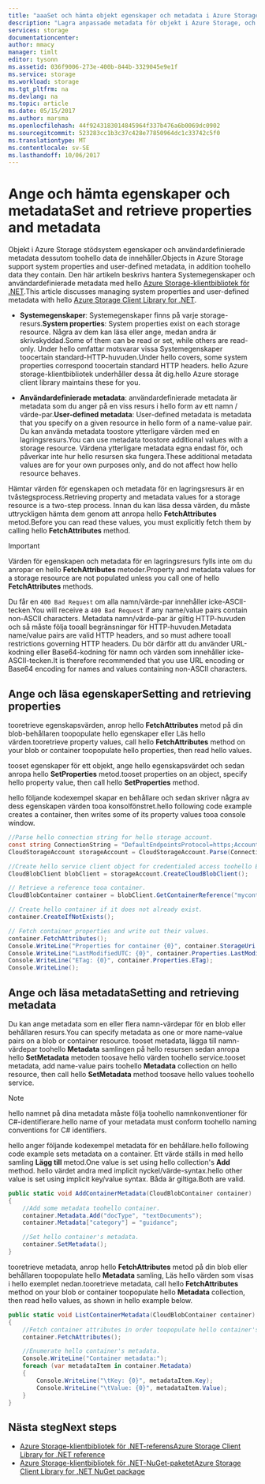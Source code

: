 ```yaml
---
title: "aaaSet och hämta objekt egenskaper och metadata i Azure Storage | Microsoft Docs"
description: "Lagra anpassade metadata för objekt i Azure Storage, och ange och hämta Systemegenskaper."
services: storage
documentationcenter: 
author: mmacy
manager: timlt
editor: tysonn
ms.assetid: 036f9006-273e-400b-844b-3329045e9e1f
ms.service: storage
ms.workload: storage
ms.tgt_pltfrm: na
ms.devlang: na
ms.topic: article
ms.date: 05/15/2017
ms.author: marsma
ms.openlocfilehash: 44f9243183014845964f337b476a6b0069dc0902
ms.sourcegitcommit: 523283cc1b3c37c428e77850964dc1c33742c5f0
ms.translationtype: MT
ms.contentlocale: sv-SE
ms.lasthandoff: 10/06/2017
---
```

# <a name="set-and-retrieve-properties-and-metadata"></a><span data-ttu-id="80428-103">Ange och hämta egenskaper och metadata</span><span class="sxs-lookup"><span data-stu-id="80428-103">Set and retrieve properties and metadata</span></span>

<span data-ttu-id="80428-104">Objekt i Azure Storage stödsystem egenskaper och användardefinierade metadata dessutom toohello data de innehåller.</span><span class="sxs-lookup"><span data-stu-id="80428-104">Objects in Azure Storage support system properties and user-defined metadata, in addition toohello data they contain.</span></span> <span data-ttu-id="80428-105">Den här artikeln beskrivs hantera Systemegenskaper och användardefinierade metadata med hello [Azure Storage-klientbibliotek för .NET](https://www.nuget.org/packages/WindowsAzure.Storage/).</span><span class="sxs-lookup"><span data-stu-id="80428-105">This article discusses managing system properties and user-defined metadata with hello [Azure Storage Client Library for .NET](https://www.nuget.org/packages/WindowsAzure.Storage/).</span></span>

* <span data-ttu-id="80428-106">**Systemegenskaper**: Systemegenskaper finns på varje storage-resurs.</span><span class="sxs-lookup"><span data-stu-id="80428-106">**System properties**: System properties exist on each storage resource.</span></span> <span data-ttu-id="80428-107">Några av dem kan läsa eller ange, medan andra är skrivskyddad.</span><span class="sxs-lookup"><span data-stu-id="80428-107">Some of them can be read or set, while others are read-only.</span></span> <span data-ttu-id="80428-108">Under hello omfattar motsvarar vissa Systemegenskaper toocertain standard-HTTP-huvuden.</span><span class="sxs-lookup"><span data-stu-id="80428-108">Under hello covers, some system properties correspond toocertain standard HTTP headers.</span></span> <span data-ttu-id="80428-109">hello Azure storage-klientbibliotek underhåller dessa åt dig.</span><span class="sxs-lookup"><span data-stu-id="80428-109">hello Azure storage client library maintains these for you.</span></span>

* <span data-ttu-id="80428-110">**Användardefinierade metadata**: användardefinierade metadata är metadata som du anger på en viss resurs i hello form av ett namn / värde-par.</span><span class="sxs-lookup"><span data-stu-id="80428-110">**User-defined metadata**: User-defined metadata is metadata that you specify on a given resource in hello form of a name-value pair.</span></span> <span data-ttu-id="80428-111">Du kan använda metadata toostore ytterligare värden med en lagringsresurs.</span><span class="sxs-lookup"><span data-stu-id="80428-111">You can use metadata toostore additional values with a storage resource.</span></span> <span data-ttu-id="80428-112">Värdena ytterligare metadata egna endast för, och påverkar inte hur hello resursen ska fungera.</span><span class="sxs-lookup"><span data-stu-id="80428-112">These additional metadata values are for your own purposes only, and do not affect how hello resource behaves.</span></span>

<span data-ttu-id="80428-113">Hämtar värden för egenskapen och metadata för en lagringsresurs är en tvåstegsprocess.</span><span class="sxs-lookup"><span data-stu-id="80428-113">Retrieving property and metadata values for a storage resource is a two-step process.</span></span> <span data-ttu-id="80428-114">Innan du kan läsa dessa värden, du måste uttryckligen hämta dem genom att anropa hello **FetchAttributes** metod.</span><span class="sxs-lookup"><span data-stu-id="80428-114">Before you can read these values, you must explicitly fetch them by calling hello **FetchAttributes** method.</span></span>

> [!IMPORTANT]
> <span data-ttu-id="80428-115">Värden för egenskapen och metadata för en lagringsresurs fylls inte om du anropar en hello **FetchAttributes** metoder.</span><span class="sxs-lookup"><span data-stu-id="80428-115">Property and metadata values for a storage resource are not populated unless you call one of hello **FetchAttributes** methods.</span></span>
>
> <span data-ttu-id="80428-116">Du får en `400 Bad Request` om alla namn/värde-par innehåller icke-ASCII-tecken.</span><span class="sxs-lookup"><span data-stu-id="80428-116">You will receive a `400 Bad Request` if any name/value pairs contain non-ASCII characters.</span></span> <span data-ttu-id="80428-117">Metadata namn/värde-par är giltig HTTP-huvuden och så måste följa tooall begränsningar för HTTP-huvuden.</span><span class="sxs-lookup"><span data-stu-id="80428-117">Metadata name/value pairs are valid HTTP headers, and so must adhere tooall restrictions governing HTTP headers.</span></span> <span data-ttu-id="80428-118">Du bör därför att du använder URL-kodning eller Base64-kodning för namn och värden som innehåller icke-ASCII-tecken.</span><span class="sxs-lookup"><span data-stu-id="80428-118">It is therefore recommended that you use URL encoding or Base64 encoding for names and values containing non-ASCII characters.</span></span>
>

## <a name="setting-and-retrieving-properties"></a><span data-ttu-id="80428-119">Ange och läsa egenskaper</span><span class="sxs-lookup"><span data-stu-id="80428-119">Setting and retrieving properties</span></span>
<span data-ttu-id="80428-120">tooretrieve egenskapsvärden, anrop hello **FetchAttributes** metod på din blob-behållaren toopopulate hello egenskaper eller Läs hello värden.</span><span class="sxs-lookup"><span data-stu-id="80428-120">tooretrieve property values, call hello **FetchAttributes** method on your blob or container toopopulate hello properties, then read hello values.</span></span>

<span data-ttu-id="80428-121">tooset egenskaper för ett objekt, ange hello egenskapsvärdet och sedan anropa hello **SetProperties** metod.</span><span class="sxs-lookup"><span data-stu-id="80428-121">tooset properties on an object, specify hello property value, then call hello **SetProperties** method.</span></span>

<span data-ttu-id="80428-122">hello följande kodexempel skapar en behållare och sedan skriver några av dess egenskapen värden tooa konsolfönstret.</span><span class="sxs-lookup"><span data-stu-id="80428-122">hello following code example creates a container, then writes some of its property values tooa console window.</span></span>

```csharp
//Parse hello connection string for hello storage account.
const string ConnectionString = "DefaultEndpointsProtocol=https;AccountName=account-name;AccountKey=account-key";
CloudStorageAccount storageAccount = CloudStorageAccount.Parse(ConnectionString);

//Create hello service client object for credentialed access toohello Blob service.
CloudBlobClient blobClient = storageAccount.CreateCloudBlobClient();

// Retrieve a reference tooa container.
CloudBlobContainer container = blobClient.GetContainerReference("mycontainer");

// Create hello container if it does not already exist.
container.CreateIfNotExists();

// Fetch container properties and write out their values.
container.FetchAttributes();
Console.WriteLine("Properties for container {0}", container.StorageUri.PrimaryUri.ToString());
Console.WriteLine("LastModifiedUTC: {0}", container.Properties.LastModified.ToString());
Console.WriteLine("ETag: {0}", container.Properties.ETag);
Console.WriteLine();
```

## <a name="setting-and-retrieving-metadata"></a><span data-ttu-id="80428-123">Ange och läsa metadata</span><span class="sxs-lookup"><span data-stu-id="80428-123">Setting and retrieving metadata</span></span>
<span data-ttu-id="80428-124">Du kan ange metadata som en eller flera namn-värdepar för en blob eller behållaren resurs.</span><span class="sxs-lookup"><span data-stu-id="80428-124">You can specify metadata as one or more name-value pairs on a blob or container resource.</span></span> <span data-ttu-id="80428-125">tooset metadata, lägga till namn-värdepar toohello **Metadata** samlingen på hello resursen sedan anropa hello **SetMetadata** metoden toosave hello värden toohello service.</span><span class="sxs-lookup"><span data-stu-id="80428-125">tooset metadata, add name-value pairs toohello **Metadata** collection on hello resource, then call hello **SetMetadata** method toosave hello values toohello service.</span></span>

> [!NOTE]
> <span data-ttu-id="80428-126">hello namnet på dina metadata måste följa toohello namnkonventioner för C#-identifierare.</span><span class="sxs-lookup"><span data-stu-id="80428-126">hello name of your metadata must conform toohello naming conventions for C# identifiers.</span></span>
>
>

<span data-ttu-id="80428-127">hello anger följande kodexempel metadata för en behållare.</span><span class="sxs-lookup"><span data-stu-id="80428-127">hello following code example sets metadata on a container.</span></span> <span data-ttu-id="80428-128">Ett värde ställs in med hello samling **Lägg till** metod.</span><span class="sxs-lookup"><span data-stu-id="80428-128">One value is set using hello collection's **Add** method.</span></span> <span data-ttu-id="80428-129">hello värdet andra med implicit nyckel/värde-syntax.</span><span class="sxs-lookup"><span data-stu-id="80428-129">hello other value is set using implicit key/value syntax.</span></span> <span data-ttu-id="80428-130">Båda är giltiga.</span><span class="sxs-lookup"><span data-stu-id="80428-130">Both are valid.</span></span>

```csharp
public static void AddContainerMetadata(CloudBlobContainer container)
{
    //Add some metadata toohello container.
    container.Metadata.Add("docType", "textDocuments");
    container.Metadata["category"] = "guidance";

    //Set hello container's metadata.
    container.SetMetadata();
}
```

<span data-ttu-id="80428-131">tooretrieve metadata, anrop hello **FetchAttributes** metod på din blob eller behållaren toopopulate hello **Metadata** samling, Läs hello värden som visas i hello exemplet nedan.</span><span class="sxs-lookup"><span data-stu-id="80428-131">tooretrieve metadata, call hello **FetchAttributes** method on your blob or container toopopulate hello **Metadata** collection, then read hello values, as shown in hello example below.</span></span>

```csharp
public static void ListContainerMetadata(CloudBlobContainer container)
{
    //Fetch container attributes in order toopopulate hello container's properties and metadata.
    container.FetchAttributes();

    //Enumerate hello container's metadata.
    Console.WriteLine("Container metadata:");
    foreach (var metadataItem in container.Metadata)
    {
        Console.WriteLine("\tKey: {0}", metadataItem.Key);
        Console.WriteLine("\tValue: {0}", metadataItem.Value);
    }
}
```

## <a name="next-steps"></a><span data-ttu-id="80428-132">Nästa steg</span><span class="sxs-lookup"><span data-stu-id="80428-132">Next steps</span></span>
* [<span data-ttu-id="80428-133">Azure Storage-klientbibliotek för .NET-referens</span><span class="sxs-lookup"><span data-stu-id="80428-133">Azure Storage Client Library for .NET reference</span></span>](/dotnet/api/?term=Microsoft.WindowsAzure.Storage)
* [<span data-ttu-id="80428-134">Azure Storage-klientbibliotek för .NET-NuGet-paketet</span><span class="sxs-lookup"><span data-stu-id="80428-134">Azure Storage Client Library for .NET NuGet package</span></span>](https://www.nuget.org/packages/WindowsAzure.Storage/)
